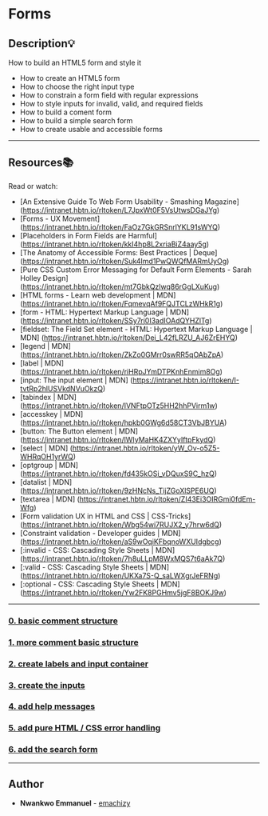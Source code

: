 # Forms

## Description:bulb:

How to build an HTML5 form and style it

- How to create an HTML5 form
- How to choose the right input type
- How to constrain a form field with regular expressions
- How to style inputs for invalid, valid, and required fields
- How to build a coment form
- How to build a simple search form
- How to create usable and accessible forms

---

## Resources:books:

Read or watch:

- [An Extensive Guide To Web Form Usability - Smashing Magazine] (https://intranet.hbtn.io/rltoken/L7JpxWt0F5VsUtwsDGaJYg)
- [Forms - UX Movement] (https://intranet.hbtn.io/rltoken/FaOz7GkGRSnrlYKL91sWYQ)
- [Placeholders in Form Fields are Harmful] (https://intranet.hbtn.io/rltoken/kkI4hp8L2xriaBiZ4aay5g)
- [The Anatomy of Accessible Forms: Best Practices | Deque] (https://intranet.hbtn.io/rltoken/Suk4Imd1PwQWQfMARmUyOg)
- [Pure CSS Custom Error Messaging for Default Form Elements - Sarah Holley Design] (https://intranet.hbtn.io/rltoken/mt7GbkQzlwq86rGgLXuKug)
- [HTML forms - Learn web development | MDN] (https://intranet.hbtn.io/rltoken/FqmevqAf9FQJTCLzWHkR1g)
- [form - HTML: Hypertext Markup Language | MDN] (https://intranet.hbtn.io/rltoken/SSy7rj0I3adIOAdQYHZlTg)
- [fieldset: The Field Set element - HTML: Hypertext Markup Language | MDN] (https://intranet.hbtn.io/rltoken/Dei_L42fLRZU_AJ6ZrEHYQ)
- [legend | MDN] (https://intranet.hbtn.io/rltoken/ZkZo0GMrr0swRR5qOAbZpA)
- [label | MDN] (https://intranet.hbtn.io/rltoken/riHRpJYmDTPKnhEnmim8Og)
- [input: The input element | MDN] (https://intranet.hbtn.io/rltoken/I-tvtRp2hlUSVkdNVuOkzQ)
- [tabindex | MDN] (https://intranet.hbtn.io/rltoken/IVNFtpOTz5HH2hhPVirm1w)
- [accesskey | MDN] (https://intranet.hbtn.io/rltoken/hpkb0GWg6d58CT3VbJBYUA)
- [button: The Button element | MDN] (https://intranet.hbtn.io/rltoken/lWIyMaHK4ZXYyIftpFkydQ)
- [select | MDN] (https://intranet.hbtn.io/rltoken/yW_Ov-o5Z5-WHRqOH1yrWQ)
- [optgroup | MDN] (https://intranet.hbtn.io/rltoken/fd435kOSi_vDQuxS9C_hzQ)
- [datalist | MDN] (https://intranet.hbtn.io/rltoken/9zHNcNs_TijZGoXlSPE6UQ)
- [textarea | MDN] (https://intranet.hbtn.io/rltoken/ZI43Ei3OIRGmi0fdEm-Wfg)
- [Form validation UX in HTML and CSS | CSS-Tricks] (https://intranet.hbtn.io/rltoken/Wbg54wi7RUJX2_y7hrw6dQ)
- [Constraint validation - Developer guides | MDN] (https://intranet.hbtn.io/rltoken/aS9wOqiKFbqnoWXUIdgbcg)
- [:invalid - CSS: Cascading Style Sheets | MDN] (https://intranet.hbtn.io/rltoken/7h8uLLpM8WxMQS7t6aAk7Q)
- [:valid - CSS: Cascading Style Sheets | MDN] (https://intranet.hbtn.io/rltoken/UKXa7S-Q_saLWXgrJeFRNg)
- [:optional - CSS: Cascading Style Sheets | MDN] (https://intranet.hbtn.io/rltoken/Yw2FK8PGHmv5jgF8BOKJ9w)

---

### [0. basic comment structure](./01-article.html)

### [1. more comment basic structure](./02-article.html)

### [2. create labels and input container](./03-styles.css)

### [3. create the inputs](./04-article.html)

### [4. add help messages](./05-article.html)

### [5. add pure HTML / CSS error handling](./06-styles.css)

### [6. add the search form](./07-article.html)

---

## Author

- **Nwankwo Emmanuel** - [emachizy](https://github.com/emachizy)
